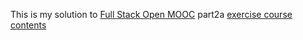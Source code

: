 This is my solution to [Full Stack Open MOOC](https://fullstackopen.com/en) part2a [exercise course contents](https://fullstackopen.com/en/part2/rendering_a_collection_modules#exercises)
